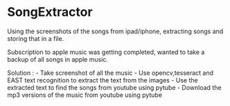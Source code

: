 # SongExtractor
Using the screenshots of the songs from ipad/iphone, extracting songs and storing that in a file.


Subscription to apple music was getting completed, wanted to take a backup of all songs in apple music.

Solution :
    - Take screenshot of all the music
    - Use opencv,tesseract and EAST text recognition to extract the text from the images
    - Use the extracted text to find the songs from youtube using pytube
    - Download the mp3 versions of the music from youtube using pytube
